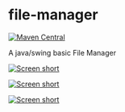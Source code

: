 file-manager
============

[![Maven Central](https://img.shields.io/maven-central/v/com.github.javadev/filemanager.svg)](http://search.maven.org/#search%7Cga%7C1%7Cg%3A%22com.github.javadev%22%20AND%20a%3A%22filemanager%22)

A java/swing basic File Manager

[![Screen short](https://raw.github.com/javadev/file-manager/master/docs/filemanager.png)](https://github.com/javadev/file-manager/)

[![Screen short](https://raw.github.com/javadev/file-manager/master/docs/filemanager2.png)](https://github.com/javadev/file-manager/)

[![Screen short](https://raw.github.com/javadev/file-manager/master/docs/filemanager3.png)](https://github.com/javadev/file-manager/)
